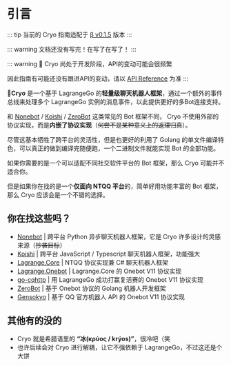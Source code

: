 # 引言 <Badge type="warning" text="beta" />

::: tip
当前的 Cryo 指南适配于 [β v0.1.5](https://github.com/machinacanis/cryo/releases/tag/v0.1.5) 版本
:::

::: warning 
文档还没有写完！在写了在写了！
:::

::: warning
🚧 Cryo 尚处于开发阶段，API的变动可能会很频繁

因此指南有可能还没有跟进API的变动，请以 [API Reference](https://pkg.go.dev/github.com/machinacanis/cryo) 为准
:::

**🧊Cryo** 是一个基于 LagrangeGo 的**轻量级聊天机器人框架**，通过一个额外的事件总线来处理多个 LagrangeGo 实例的消息事件，以此提供更好的多Bot连接支持。

和 [Nonebot](https://nonebot.dev/docs/) / [Koishi](https://koishi.chat/zh-CN/) / [ZeroBot](https://github.com/wdvxdr1123/ZeroBot) 这类常见的 Bot 框架不同， Cryo 不使用外部的协议实现，而是**内嵌了协议实现**（~~何尝不是某种意义上的返璞归真~~）。

尽管这基本牺牲了跨平台的灵活性，但是也更好的利用了 Golang 的单文件编译特色，可以真正的做到编译完随便跑，一个二进制文件就能实现 Bot 的全部功能。

如果你需要的是一个可以适配不同社交软件平台的 Bot 框架，那么 Cryo 可能并不适合你。

但是如果你在找的是一个**仅面向 NTQQ 平台**的，简单好用功能丰富的 Bot 框架，那么 Cryo 应该会是一个不错的选择。

## 你在找这些吗？

- [Nonebot](https://nonebot.dev/docs/) | 跨平台 Python 异步聊天机器人框架，它是 Cryo 许多设计的灵感来源（~~抄袭目标~~）
- [Koishi](https://koishi.chat/zh-CN/) | 跨平台 JavaScript / Typescript 聊天机器人框架，功能强大
- [Lagrange.Core](https://lagrangedev.github.io/Lagrange.Doc/Lagrange.Core/) | NTQQ 协议实现兼 C# 聊天机器人框架
- [Lagrange.Onebot](https://lagrangedev.github.io/Lagrange.Doc/Lagrange.OneBot/) | Lagrange.Core 的 Onebot V11 协议实现
- [go-cqhttp](https://github.com/LagrangeDev/go-cqhttp) | 用 LagrangeGo 成功打赢复活赛的 Onebot V11 协议实现
- [ZeroBot](https://github.com/wdvxdr1123/ZeroBot) | 基于 Onebot 协议的 Golang 机器人开发框架
- [Gensokyo](https://github.com/Hoshinonyaruko/Gensokyo) | 基于 QQ 官方机器人 API 的 Onebot V11 协议实现

## 其他有的没的

- Cryo 就是希腊语里的 **“冰(κρύος / krýos)”**，很冷吧（笑
- 也许后续会对 Cryo 进行解耦，让它不强依赖于 LagrangeGo，不过这还是个大饼

